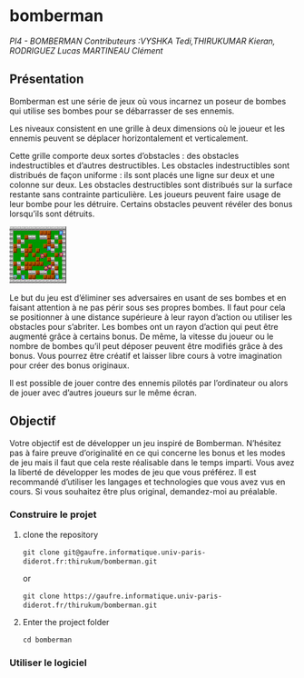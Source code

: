 # bomberman
*PI4 - BOMBERMAN Contributeurs :VYSHKA Tedi,THIRUKUMAR Kieran, RODRIGUEZ Lucas*
*MARTINEAU Clément*
 
## Présentation 
Bomberman est une série de jeux où vous 
incarnez un poseur de bombes qui utilise ses bombes pour se débarrasser de ses 
ennemis. 

Les niveaux consistent en une grille à deux dimensions où le joueur et les 
ennemis peuvent se déplacer horizontalement et verticalement.

Cette grille comporte deux sortes d’obstacles : des obstacles indestructibles 
et d’autres destructibles. Les obstacles indestructibles sont distribués de 
façon uniforme : ils sont placés une ligne sur deux et une colonne sur deux. 
Les obstacles destructibles sont distribués sur la surface restante sans 
contrainte particulière. Les joueurs peuvent faire usage de leur bombe pour les 
détruire. Certains obstacles peuvent révéler des bonus lorsqu’ils sont détruits.

<img src="resources/map3.png" width="100" height="100">

Le but du jeu est d’éliminer ses adversaires en usant de ses bombes et en 
faisant attention à ne pas périr sous ses propres bombes. Il faut pour cela se 
positionner à une distance supérieure à leur rayon d’action ou utiliser les 
obstacles pour s’abriter. Les bombes ont un rayon d’action qui peut être 
augmenté grâce à certains bonus. De même, la vitesse du joueur ou le nombre de 
bombes qu’il peut déposer peuvent être modifiés grâce à des bonus. Vous pourrez 
être créatif et laisser libre cours à votre imagination pour créer des bonus 
originaux.

Il est possible de jouer contre des ennemis pilotés par l’ordinateur ou 
alors de jouer avec d’autres joueurs sur le même écran.

## Objectif 
Votre objectif est de développer un jeu inspiré de Bomberman. 
N’hésitez pas à faire preuve d’originalité en ce qui concerne les bonus et les modes de jeu 
mais il faut que cela reste réalisable dans le temps imparti. Vous avez la liberté de 
développer les modes de jeu que vous préférez. 
Il est recommandé d’utiliser les langages et technologies que vous avez vus en cours. Si 
vous souhaitez être plus original, demandez-moi au préalable.

### Construire le projet

1. clone the repository
    ```
    git clone git@gaufre.informatique.univ-paris-diderot.fr:thirukum/bomberman.git
    ```
   or
    ```
    git clone https://gaufre.informatique.univ-paris-diderot.fr/thirukum/bomberman.git
    ```
2. Enter the project folder
    ```
    cd bomberman
    ```

### Utiliser le logiciel

